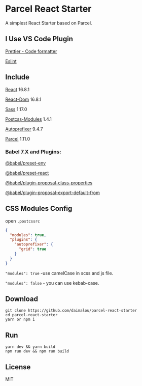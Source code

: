 # Parcel React Starter

A simplest React Starter based on Parcel.


## I Use VS Code Plugin

[Prettier - Code formatter](https://marketplace.visualstudio.com/items?itemName=esbenp.prettier-vscode)

[Eslint](https://marketplace.visualstudio.com/items?itemName=dbaeumer.vscode-eslint)

## Include

[React](https://reactjs.org) 16.8.1

[React-Dom](https://reactjs.org) 16.8.1

[Sass](https://sass-lang.com/install) 1.17.0

[Postcss-Modules](https://github.com/css-modules/postcss-modules) 1.4.1

[Autoprefixer](https://github.com/postcss/autoprefixer) 9.4.7

[Parcel](https://parceljs.org/) 1.11.0

### Babel 7.X and Plugins:

[@babel/preset-env](https://babeljs.io/docs/en/babel-preset-env)

[@babel/preset-react](https://babeljs.io/docs/en/babel-preset-react)

[@babel/plugin-proposal-class-properties](https://babeljs.io/docs/en/babel-plugin-proposal-class-properties)

[@babel/plugin-proposal-export-default-from](https://babeljs.io/docs/en/babel-plugin-proposal-export-default-from)



## CSS Modules Config
open `.postcssrc`

```json
{
  "modules": true,
  "plugins": {
    "autoprefixer": {
      "grid": true
    }
  }
}
```

`"modules": true`  -use camelCase in scss and js file.

`"modules": false` - you can use kebab-case.

## Download
```
git clone https://github.com/daimalou/parcel-react-starter 
cd parcel-react-starter 
yarn or npm i
```
## Run
```
yarn dev && yarn build
npm run dev && npm run build
```

## License
MIT
